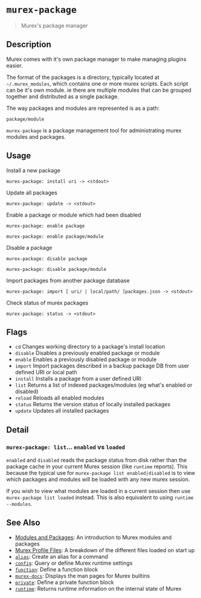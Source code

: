# `murex-package`

> Murex's package manager

## Description

Murex comes with it's own package manager to make managing plugins easier.

The format of the packages is a directory, typically located at `~/.murex_modules`,
which contains one or more murex scripts. Each script can be it's own module.
ie there are multiple modules that can be grouped together and distributed as a
single package.

The way packages and modules are represented is as a path:
    
```
package/module
```
    
`murex-package` is a package management tool for administrating murex modules
and packages.

## Usage

Install a new package

```
murex-package: install uri -> <stdout>
```

Update all packages

```
murex-package: update -> <stdout>
```

Enable a package or module which had been disabled

```
murex-package: enable package

murex-package: enable package/module
```

Disable a package

```
murex-package: disable package

murex-package: disable package/module
```

Import packages from another package database

```
murex-package: import [ uri/ | local/path/ ]packages.json -> <stdout>
```

Check status of murex packages

```
murex-package: status -> <stdout>
```

## Flags

* `cd`
    Changes working directory to a package's install location
* `disable`
    Disables a previously enabled package or module
* `enable`
    Enables a previously disabled package or module
* `import`
    Import packages described in a backup package DB from user defined URI or local path
* `install`
    Installs a package from a user defined URI
* `list`
    Returns a list of indexed packages/modules (eg what's enabled or disabled)
* `reload`
    Reloads all enabled modules
* `status`
    Returns the version status of locally installed packages
* `update`
    Updates all installed packages

## Detail

### `murex-package: list`... `enabled` vs `loaded`

`enabled` and `disabled` reads the package status from disk rather than the
package cache in your current Murex session (like `runtime` reports). This
because the typical use for `murex-package list enabled|disabled` is to view
which packages and modules will be loaded with any new murex session.

If you wish to view what modules are loaded in a current session then use
`murex-package list loaded` instead. This is also equivalent to using
`runtime --modules`.

## See Also

* [Modules and Packages](../user-guide/modules.md):
  An introduction to Murex modules and packages
* [Murex Profile Files](../user-guide/profile.md):
  A breakdown of the different files loaded on start up
* [`alias`](../commands/alias.md):
  Create an alias for a command
* [`config`](../commands/config.md):
  Query or define Murex runtime settings
* [`function`](../commands/function.md):
  Define a function block
* [`murex-docs`](../commands/murex-docs.md):
  Displays the man pages for Murex builtins
* [`private`](../commands/private.md):
  Define a private function block
* [`runtime`](../commands/runtime.md):
  Returns runtime information on the internal state of Murex